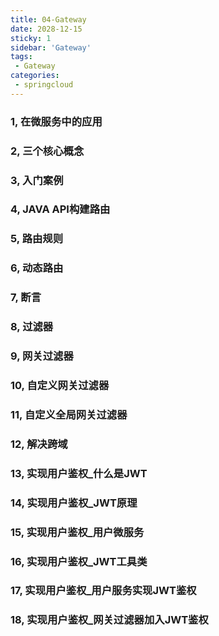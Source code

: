 ```yaml
---
title: 04-Gateway
date: 2028-12-15
sticky: 1
sidebar: 'Gateway'
tags:
 - Gateway
categories:
 - springcloud
---
```


### 1, 在微服务中的应用
### 2, 三个核心概念
### 3, 入门案例
### 4, JAVA API构建路由
### 5, 路由规则
### 6, 动态路由
### 7, 断言
### 8, 过滤器
### 9, 网关过滤器
### 10, 自定义网关过滤器
### 11, 自定义全局网关过滤器
### 12, 解决跨域
### 13, 实现用户鉴权_什么是JWT
### 14, 实现用户鉴权_JWT原理
### 15, 实现用户鉴权_用户微服务
### 16, 实现用户鉴权_JWT工具类
### 17, 实现用户鉴权_用户服务实现JWT鉴权
### 18, 实现用户鉴权_网关过滤器加入JWT鉴权